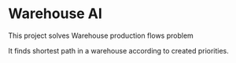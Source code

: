 # Warehouse AI

This project solves Warehouse production flows problem 

It finds shortest path in a warehouse according to created priorities.
